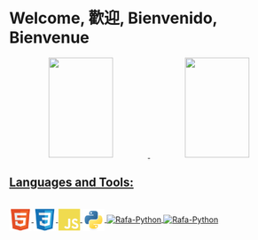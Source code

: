# Welcome, 歡迎, Bienvenido, Bienvenue
<div align="center">
  <a href="https://github.com/Xunhor">
  <!-- add width="48%" nos conteiner -->
  <img height="180em" width="48%" src="https://github-readme-stats.vercel.app/api?username=Xunhor&show_icons=true&theme=dark&include_all_commits=true&count_private=true"/>
  <img height="180em" width="48%" src="https://github-readme-stats.vercel.app/api/top-langs/?username=Xunhor&layout=compact&langs_count=7&theme=dark"/>
</div>

## Languages and Tools:
<div style="display: inline_block"><br>
  <img align="center" alt="Rafa-HTML" height="40" width="40" src="https://raw.githubusercontent.com/devicons/devicon/master/icons/html5/html5-original.svg">
  <img align="center" alt="Rafa-CSS" height="40" width="40" src="https://raw.githubusercontent.com/devicons/devicon/master/icons/css3/css3-original.svg">
  <img align="center" alt="Rafa-Js" height="40" width="40" src="https://raw.githubusercontent.com/devicons/devicon/master/icons/javascript/javascript-plain.svg">
  <img align="center" alt="Rafa-Python" height="40" width="40" src="https://raw.githubusercontent.com/devicons/devicon/master/icons/python/python-original.svg">
  <img align="center" alt="Rafa-Python" height="40" width="40" src="https://cdn.jsdelivr.net/gh/devicons/devicon/icons/git/git-original.svg">
  <img align="center" alt="Rafa-Python" height="40" width="40" src="https://cdn.jsdelivr.net/gh/devicons/devicon/icons/linux/linux-original.svg">
</div>


